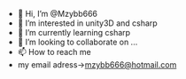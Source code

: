- 👋 Hi, I’m @Mzybb666
- 👀 I’m interested in unity3D and csharp
- 🌱 I’m currently learning csharp
- 💞️ I’m looking to collaborate on ...
- 📫 How to reach me
- my email adress->mzybb666@hotmail.com

<!---
Mzybb666/Mzybb666 is a ✨ special ✨ repository because its `README.md` (this file) appears on your GitHub profile.
You can click the Preview link to take a look at your changes.
--->
